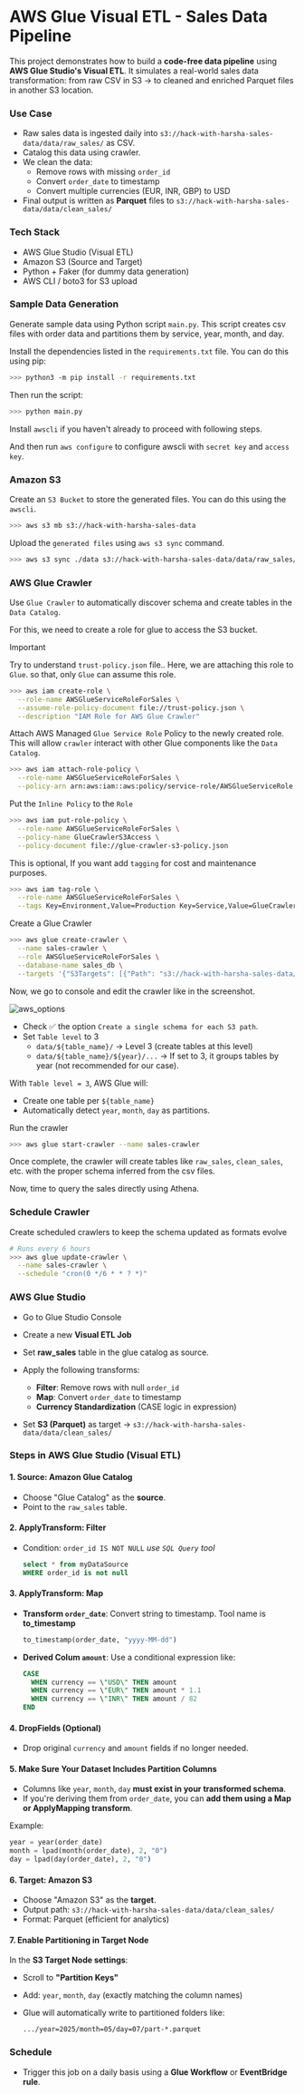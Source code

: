 # AWS Glue Visual ETL - Sales Data Pipeline

This project demonstrates how to build a **code-free data pipeline** using **AWS Glue Studio's Visual ETL**. It simulates a real-world sales data transformation: from raw CSV in S3 → to cleaned and enriched Parquet files in another S3 location.

### Use Case

- Raw sales data is ingested daily into `s3://hack-with-harsha-sales-data/data/raw_sales/` as CSV.
- Catalog this data using crawler.
- We clean the data:
  - Remove rows with missing `order_id`
  - Convert `order_date` to timestamp
  - Convert multiple currencies (EUR, INR, GBP) to USD
- Final output is written as **Parquet** files to `s3://hack-with-harsha-sales-data/data/clean_sales/`

### Tech Stack

- AWS Glue Studio (Visual ETL)
- Amazon S3 (Source and Target)
- Python + Faker (for dummy data generation)
- AWS CLI / boto3 for S3 upload

### Sample Data Generation

Generate sample data using Python script `main.py`. This script creates csv files with order data and partitions them by service, year, month, and day.

Install the dependencies listed in the `requirements.txt` file. You can do this using pip:

```bash
>>> python3 -m pip install -r requirements.txt
```

Then run the script:

```bash
>>> python main.py 
```

Install `awscli` if you haven't already to proceed with following steps.

And then run `aws configure` to configure awscli with `secret key` and `access key`.

### Amazon S3

Create an `S3 Bucket` to store the generated files. You can do this using the `awscli`.

```bash
>>> aws s3 mb s3://hack-with-harsha-sales-data
```

Upload the `generated files` using `aws s3 sync` command.

```bash
>>> aws s3 sync ./data s3://hack-with-harsha-sales-data/data/raw_sales/ --exclude "*" --include "*.csv"
```

### AWS Glue Crawler

Use `Glue Crawler` to automatically discover schema and create tables in the `Data Catalog`.

For this, we need to create a role for glue to access the S3 bucket.

> [!IMPORTANT]
> Try to understand `trust-policy.json` file.. Here, we are attaching this role to `Glue`. so that, only `Glue` can assume this role.

```bash
>>> aws iam create-role \
  --role-name AWSGlueServiceRoleForSales \
  --assume-role-policy-document file://trust-policy.json \
  --description "IAM Role for AWS Glue Crawler"
```

Attach AWS Managed `Glue Service Role` Policy to the newly created role. This will allow `crawler` interact with other Glue components like the `Data Catalog`.

```bash
>>> aws iam attach-role-policy \
  --role-name AWSGlueServiceRoleForSales \
  --policy-arn arn:aws:iam::aws:policy/service-role/AWSGlueServiceRole
```

Put the `Inline Policy` to the `Role`

```bash
>>> aws iam put-role-policy \
  --role-name AWSGlueServiceRoleForSales \
  --policy-name GlueCrawlerS3Access \
  --policy-document file://glue-crawler-s3-policy.json
```

This is optional, If you want add `tagging` for cost and maintenance purposes.

```bash
>>> aws iam tag-role \
  --role-name AWSGlueServiceRoleForSales \
  --tags Key=Environment,Value=Production Key=Service,Value=GlueCrawler
```

Create a Glue Crawler

```bash
>>> aws glue create-crawler \
  --name sales-crawler \
  --role AWSGlueServiceRoleForSales \
  --database-name sales_db \
  --targets '{"S3Targets": [{"Path": "s3://hack-with-harsha-sales-data/data/"}]}'
```

Now, we go to console and edit the crawler like in the screenshot.

![aws_options](./images/aws_options.png)

- Check ✅ the option `Create a single schema for each S3 path`.
- Set `Table level` to 3
  - `data/${table_name}/` → Level 3 (create tables at this level)
  - `data/${table_name}/${year}/...` → If set to 3, it groups tables by year (not recommended for our case).

With `Table level = 3`, AWS Glue will:

- Create one table per `${table_name}`
- Automatically detect `year`, `month`, `day` as partitions.

Run the crawler

```bash
>>> aws glue start-crawler --name sales-crawler
```

Once complete, the crawler will create tables like `raw_sales`, `clean_sales`, etc. with the proper schema inferred from the csv files.

Now, time to query the sales directly using Athena.

### Schedule Crawler

Create scheduled crawlers to keep the schema updated as formats evolve

```bash
# Runs every 6 hours
>>> aws glue update-crawler \
  --name sales-crawler \
  --schedule "cron(0 */6 * * ? *)"
```

### AWS Glue Studio

- Go to Glue Studio Console
- Create a new **Visual ETL Job**
- Set **raw_sales** table in the glue catalog as source.
- Apply the following transforms:

  * **Filter**: Remove rows with null `order_id`
  * **Map**: Convert `order_date` to timestamp
  * **Currency Standardization** (CASE logic in expression)
- Set **S3 (Parquet)** as target → `s3://hack-with-harsha-sales-data/data/clean_sales/`

### **Steps in AWS Glue Studio (Visual ETL)**

#### 1. **Source: Amazon Glue Catalog**

* Choose "Glue Catalog" as the **source**.
* Point to the `raw_sales` table.

#### 2. **ApplyTransform: Filter**

* Condition: `order_id IS NOT NULL`
  *use `SQL Query` tool*

  ```sql
  select * from myDataSource
  WHERE order_id is not null
  ```

#### 3. **ApplyTransform: Map**

* **Transform `order_date`**: Convert string to timestamp. Tool name is **to_timestamp**

  ```python
  to_timestamp(order_date, "yyyy-MM-dd")
  ```
* **Derived Colum `amount`**:
  Use a conditional expression like:

  ```sql
  CASE
    WHEN currency == \"USD\" THEN amount
    WHEN currency == \"EUR\" THEN amount * 1.1
    WHEN currency == \"INR\" THEN amount / 82
  END
  ```

#### 4. **DropFields** (Optional)

* Drop original `currency` and `amount` fields if no longer needed.

#### 5. Make Sure Your Dataset Includes Partition Columns

* Columns like `year`, `month`, `day` **must exist in your transformed schema**.
* If you're deriving them from `order_date`, you can **add them using a Map or ApplyMapping transform**.

Example:

```python
year = year(order_date)
month = lpad(month(order_date), 2, "0")
day = lpad(day(order_date), 2, "0")
```

#### 6. **Target: Amazon S3**

- Choose "Amazon S3" as the **target**.
- Output path: `s3://hack-with-harsha-sales-data/data/clean_sales/`
- Format: Parquet (efficient for analytics)

#### 7. Enable Partitioning in Target Node

In the **S3 Target Node settings**:

* Scroll to **"Partition Keys"**
* Add: `year`, `month`, `day` (exactly matching the column names)
* Glue will automatically write to partitioned folders like:

  ```
  .../year=2025/month=05/day=07/part-*.parquet
  ```

### **Schedule**

* Trigger this job on a daily basis using a **Glue Workflow** or **EventBridge rule**.